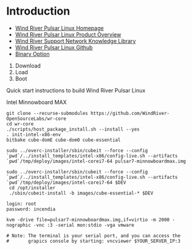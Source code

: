 # Introduction

- [Wind River Pulsar Linux Homepage](http://www.windriver.com/products/operating-systems/pulsar/)
- [Wind River Pulsar Linux Product Overview](http://www.windriver.com/products/product-overviews/Pulsar-Linux-Product-Overview.pdf)
- [Wind River Support Network Knowledge Library](https://knowledge.windriver.com/en-us/000_Products/000/060)
- [Wind River Pulsar Linux Github](https://github.com/WindRiver-OpenSourceLabs/wr-core)
- [Binary Option](http://linuxgizmos.com/wind-river-linux-taps-yocto-1-7-and-adds-binary-option/)

1. Download
2. Load
3. Boot


Quick start instructions to build Wind River Pulsar Linux

Intel Minnowboard MAX

    git clone --recurse-submodules https://github.com/WindRiver-OpenSourceLabs/wr-core
    cd wr-core
    ./scripts/host_package_install.sh --install --yes
    . init-intel-x86-env
    bitbake cube-domE cube-dom0 cube-essential

    sudo ../overc-installer/sbin/cubeit --force --config `pwd`/../install_templates/intel-x86/config-live.sh --artifacts `pwd`/tmp/deploy/images/intel-corei7-64 pulsar7-minnowboardmax.img
    
    sudo ../overc-installer/sbin/cubeit --force --config `pwd`/../install_templates/intel-x86/config-live.sh --artifacts `pwd`/tmp/deploy/images/intel-corei7-64 $DEV
     cd /opt/installer
     ./sbin/cubeit-install -b images/cube-essential-* $DEV

    login: root
    password: incendia

    kvm -drive file=pulsar7-minnowboardmax.img,if=virtio -m 2000 -nographic -vnc :3 -serial mon:stdio -vga vmware

    # Note: The terminal is your serial port, and you can access the
    #       grapics console by starting: vncviewer $YOUR_SERVER_IP:3

